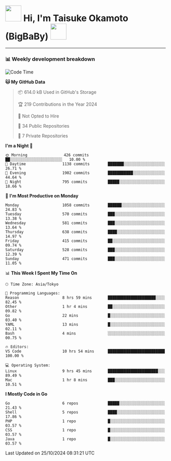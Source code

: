 <!-- Title -->
<h1>
    <img src="https://media.tenor.com/TlyRveJkgo4AAAAi/cloud-cloud-strife.gif" width="50"/> 
    Hi, I'm Taisuke Okamoto (BigBaBy) 
    <img src="https://media.tenor.com/TlyRveJkgo4AAAAi/cloud-cloud-strife.gif" width="50"/>
</h1>

---

<h3> 📊 Weekly development breakdown </h3>
<!-- waka-readme-stats -->

<!--START_SECTION:waka-->
![Code Time](http://img.shields.io/badge/Code%20Time-1%2C890%20hrs%201%20min-blue)

**🐱 My GitHub Data** 

> 📦 614.0 kB Used in GitHub's Storage 
 > 
> 🏆 219 Contributions in the Year 2024
 > 
> 🚫 Not Opted to Hire
 > 
> 📜 34 Public Repositories 
 > 
> 🔑 7 Private Repositories 
 > 
**I'm a Night 🦉** 

```text
🌞 Morning                426 commits         ██░░░░░░░░░░░░░░░░░░░░░░░   10.00 % 
🌆 Daytime                1138 commits        ███████░░░░░░░░░░░░░░░░░░   26.71 % 
🌃 Evening                1902 commits        ███████████░░░░░░░░░░░░░░   44.64 % 
🌙 Night                  795 commits         █████░░░░░░░░░░░░░░░░░░░░   18.66 % 
```
📅 **I'm Most Productive on Monday** 

```text
Monday                   1058 commits        ██████░░░░░░░░░░░░░░░░░░░   24.83 % 
Tuesday                  570 commits         ███░░░░░░░░░░░░░░░░░░░░░░   13.38 % 
Wednesday                581 commits         ███░░░░░░░░░░░░░░░░░░░░░░   13.64 % 
Thursday                 638 commits         ████░░░░░░░░░░░░░░░░░░░░░   14.97 % 
Friday                   415 commits         ██░░░░░░░░░░░░░░░░░░░░░░░   09.74 % 
Saturday                 528 commits         ███░░░░░░░░░░░░░░░░░░░░░░   12.39 % 
Sunday                   471 commits         ███░░░░░░░░░░░░░░░░░░░░░░   11.05 % 
```


📊 **This Week I Spent My Time On** 

```text
🕑︎ Time Zone: Asia/Tokyo

💬 Programming Languages: 
Reason                   8 hrs 59 mins       █████████████████████░░░░   82.45 % 
Other                    1 hr 4 mins         ██░░░░░░░░░░░░░░░░░░░░░░░   09.82 % 
Go                       22 mins             █░░░░░░░░░░░░░░░░░░░░░░░░   03.40 % 
YAML                     13 mins             █░░░░░░░░░░░░░░░░░░░░░░░░   02.11 % 
Bash                     4 mins              ░░░░░░░░░░░░░░░░░░░░░░░░░   00.75 % 

🔥 Editors: 
VS Code                  10 hrs 54 mins      █████████████████████████   100.00 % 

💻 Operating System: 
Linux                    9 hrs 45 mins       ██████████████████████░░░   89.49 % 
Mac                      1 hr 8 mins         ███░░░░░░░░░░░░░░░░░░░░░░   10.51 % 
```

**I Mostly Code in Go** 

```text
Go                       6 repos             █████░░░░░░░░░░░░░░░░░░░░   21.43 % 
Shell                    5 repos             ████░░░░░░░░░░░░░░░░░░░░░   17.86 % 
PHP                      1 repo              █░░░░░░░░░░░░░░░░░░░░░░░░   03.57 % 
CSS                      1 repo              █░░░░░░░░░░░░░░░░░░░░░░░░   03.57 % 
Java                     1 repo              █░░░░░░░░░░░░░░░░░░░░░░░░   03.57 % 
```




 Last Updated on 25/10/2024 08:31:21 UTC
<!--END_SECTION:waka-->
